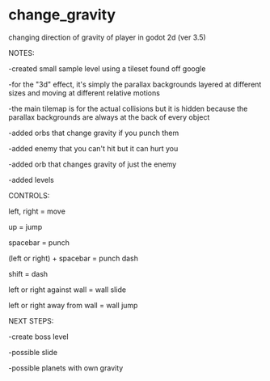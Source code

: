 # change_gravity
changing direction of gravity of player in godot 2d (ver 3.5)

NOTES:

-created small sample level using a tileset found off google

-for the "3d" effect, it's simply the parallax backgrounds layered at different sizes and moving at different relative motions

-the main tilemap is for the actual collisions but it is hidden because the parallax backgrounds are always at the back of every object

-added orbs that change gravity if you punch them

-added enemy that you can't hit but it can hurt you

-added orb that changes gravity of just the enemy

-added levels

CONTROLS:

left, right = move

up = jump

spacebar = punch

(left or right) + spacebar = punch dash

shift = dash

left or right against wall = wall slide

left or right away from wall = wall jump

NEXT STEPS:

-create boss level

-possible slide

-possible planets with own gravity

